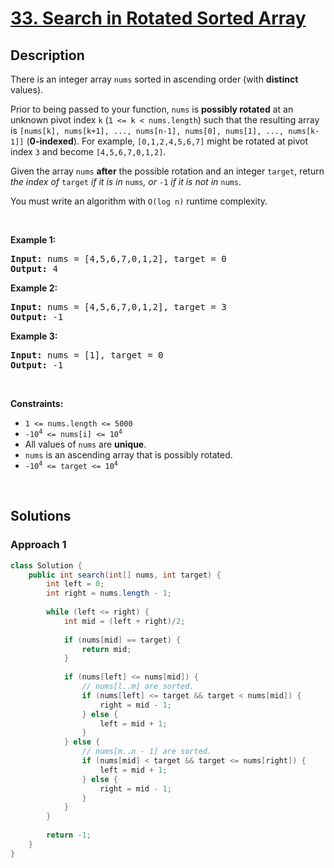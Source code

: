 # [33. Search in Rotated Sorted Array](https://leetcode.com/problems/search-in-rotated-sorted-array)

## Description

<p>There is an integer array <code>nums</code> sorted in ascending order (with <strong>distinct</strong> values).</p>

<p>Prior to being passed to your function, <code>nums</code> is <strong>possibly rotated</strong> at an unknown pivot index <code>k</code> (<code>1 &lt;= k &lt; nums.length</code>) such that the resulting array is <code>[nums[k], nums[k+1], ..., nums[n-1], nums[0], nums[1], ..., nums[k-1]]</code> (<strong>0-indexed</strong>). For example, <code>[0,1,2,4,5,6,7]</code> might be rotated at pivot index <code>3</code> and become <code>[4,5,6,7,0,1,2]</code>.</p>

<p>Given the array <code>nums</code> <strong>after</strong> the possible rotation and an integer <code>target</code>, return <em>the index of </em><code>target</code><em> if it is in </em><code>nums</code><em>, or </em><code>-1</code><em> if it is not in </em><code>nums</code>.</p>

<p>You must write an algorithm with <code>O(log n)</code> runtime complexity.</p>
<p>&nbsp;</p>

<p><strong class="example">Example 1:</strong></p>
<pre>
<strong>Input:</strong> nums = [4,5,6,7,0,1,2], target = 0
<strong>Output:</strong> 4
</pre>

<p><strong class="example">Example 2:</strong></p>
<pre>
<strong>Input:</strong> nums = [4,5,6,7,0,1,2], target = 3
<strong>Output:</strong> -1
</pre>

<p><strong class="example">Example 3:</strong></p>
<pre>
<strong>Input:</strong> nums = [1], target = 0
<strong>Output:</strong> -1
</pre>
<p>&nbsp;</p>

<p><strong>Constraints:</strong></p>
<ul>
    <li><code>1 &lt;= nums.length &lt;= 5000</code></li>
    <li><code>-10<sup>4</sup> &lt;= nums[i] &lt;= 10<sup>4</sup></code></li>
    <li>All values of <code>nums</code> are <strong>unique</strong>.</li>
    <li><code>nums</code> is an ascending array that is possibly rotated.</li>
    <li><code>-10<sup>4</sup> &lt;= target &lt;= 10<sup>4</sup></code></li>
</ul>
<p>&nbsp;</p>

## Solutions

### **Approach 1**

```java
class Solution {
    public int search(int[] nums, int target) {
        int left = 0;
        int right = nums.length - 1;
        
        while (left <= right) {
            int mid = (left + right)/2;
            
            if (nums[mid] == target) {
                return mid;
            }
            
            if (nums[left] <= nums[mid]) {
                // nums[l..m] are sorted.
                if (nums[left] <= target && target < nums[mid]) {
                    right = mid - 1;
                } else {
                    left = mid + 1;
                }
            } else {
                // nums[m..n - 1] are sorted.
                if (nums[mid] < target && target <= nums[right]) {
                    left = mid + 1;
                } else {
                    right = mid - 1;
                }
            }
        }
        
        return -1;
    }
}
```

<!-- tabs:end -->